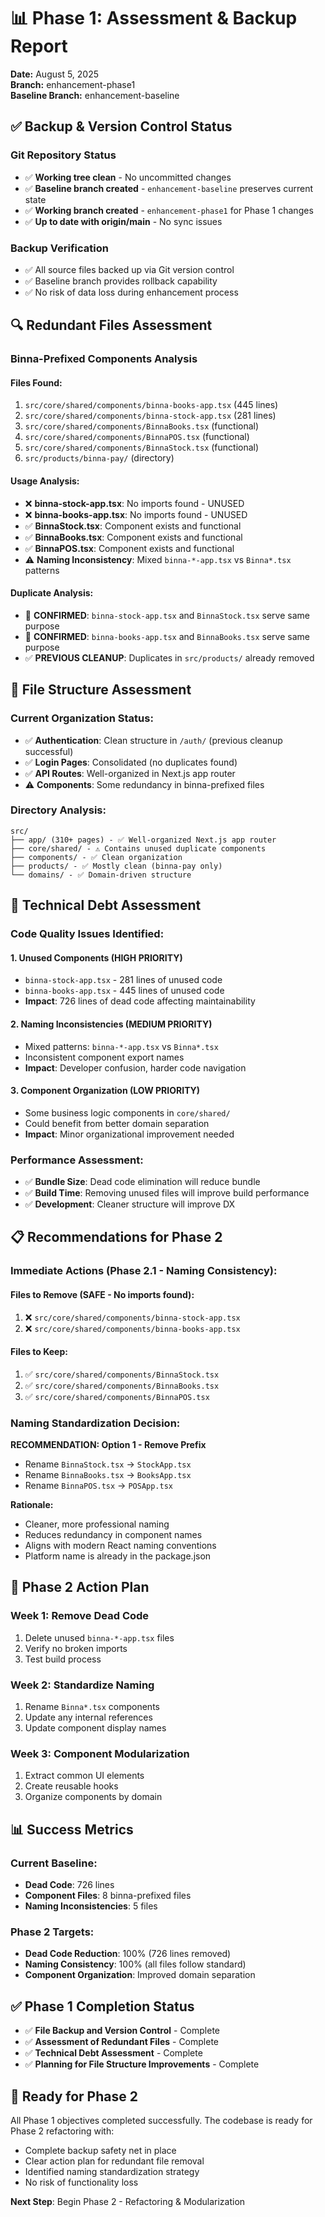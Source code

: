 # 📊 Phase 1: Assessment & Backup Report

**Date:** August 5, 2025  
**Branch:** enhancement-phase1  
**Baseline Branch:** enhancement-baseline  

## ✅ Backup & Version Control Status

### Git Repository Status
- ✅ **Working tree clean** - No uncommitted changes
- ✅ **Baseline branch created** - `enhancement-baseline` preserves current state
- ✅ **Working branch created** - `enhancement-phase1` for Phase 1 changes
- ✅ **Up to date with origin/main** - No sync issues

### Backup Verification
- ✅ All source files backed up via Git version control
- ✅ Baseline branch provides rollback capability
- ✅ No risk of data loss during enhancement process

## 🔍 Redundant Files Assessment

### Binna-Prefixed Components Analysis

#### Files Found:
1. `src/core/shared/components/binna-books-app.tsx` (445 lines)
2. `src/core/shared/components/binna-stock-app.tsx` (281 lines)
3. `src/core/shared/components/BinnaBooks.tsx` (functional)
4. `src/core/shared/components/BinnaPOS.tsx` (functional)
5. `src/core/shared/components/BinnaStock.tsx` (functional)
6. `src/products/binna-pay/` (directory)

#### Usage Analysis:
- ❌ **binna-stock-app.tsx**: No imports found - UNUSED
- ❌ **binna-books-app.tsx**: No imports found - UNUSED
- ✅ **BinnaStock.tsx**: Component exists and functional
- ✅ **BinnaBooks.tsx**: Component exists and functional  
- ✅ **BinnaPOS.tsx**: Component exists and functional
- ⚠️ **Naming Inconsistency**: Mixed `binna-*-app.tsx` vs `Binna*.tsx` patterns

#### Duplicate Analysis:
- 🔴 **CONFIRMED**: `binna-stock-app.tsx` and `BinnaStock.tsx` serve same purpose
- 🔴 **CONFIRMED**: `binna-books-app.tsx` and `BinnaBooks.tsx` serve same purpose
- ✅ **PREVIOUS CLEANUP**: Duplicates in `src/products/` already removed

## 📁 File Structure Assessment

### Current Organization Status:
- ✅ **Authentication**: Clean structure in `/auth/` (previous cleanup successful)
- ✅ **Login Pages**: Consolidated (no duplicates found)
- ✅ **API Routes**: Well-organized in Next.js app router
- ⚠️ **Components**: Some redundancy in binna-prefixed files

### Directory Analysis:
```
src/
├── app/ (310+ pages) - ✅ Well-organized Next.js app router
├── core/shared/ - ⚠️ Contains unused duplicate components
├── components/ - ✅ Clean organization
├── products/ - ✅ Mostly clean (binna-pay only)
└── domains/ - ✅ Domain-driven structure
```

## 🎯 Technical Debt Assessment

### Code Quality Issues Identified:

#### 1. Unused Components (HIGH PRIORITY)
- `binna-stock-app.tsx` - 281 lines of unused code
- `binna-books-app.tsx` - 445 lines of unused code
- **Impact**: 726 lines of dead code affecting maintainability

#### 2. Naming Inconsistencies (MEDIUM PRIORITY)
- Mixed patterns: `binna-*-app.tsx` vs `Binna*.tsx`
- Inconsistent component export names
- **Impact**: Developer confusion, harder code navigation

#### 3. Component Organization (LOW PRIORITY)
- Some business logic components in `core/shared/`
- Could benefit from better domain separation
- **Impact**: Minor organizational improvement needed

### Performance Assessment:
- ✅ **Bundle Size**: Dead code elimination will reduce bundle
- ✅ **Build Time**: Removing unused files will improve build performance
- ✅ **Development**: Cleaner structure will improve DX

## 📋 Recommendations for Phase 2

### Immediate Actions (Phase 2.1 - Naming Consistency):

#### Files to Remove (SAFE - No imports found):
1. ❌ `src/core/shared/components/binna-stock-app.tsx`
2. ❌ `src/core/shared/components/binna-books-app.tsx`

#### Files to Keep:
1. ✅ `src/core/shared/components/BinnaStock.tsx`
2. ✅ `src/core/shared/components/BinnaBooks.tsx`
3. ✅ `src/core/shared/components/BinnaPOS.tsx`

### Naming Standardization Decision:

**RECOMMENDATION: Option 1 - Remove Prefix**
- Rename `BinnaStock.tsx` → `StockApp.tsx`
- Rename `BinnaBooks.tsx` → `BooksApp.tsx`
- Rename `BinnaPOS.tsx` → `POSApp.tsx`

**Rationale:**
- Cleaner, more professional naming
- Reduces redundancy in component names
- Aligns with modern React naming conventions
- Platform name is already in the package.json

## 🎯 Phase 2 Action Plan

### Week 1: Remove Dead Code
1. Delete unused `binna-*-app.tsx` files
2. Verify no broken imports
3. Test build process

### Week 2: Standardize Naming
1. Rename `Binna*.tsx` components
2. Update any internal references
3. Update component display names

### Week 3: Component Modularization
1. Extract common UI elements
2. Create reusable hooks
3. Organize components by domain

## 📊 Success Metrics

### Current Baseline:
- **Dead Code**: 726 lines
- **Component Files**: 8 binna-prefixed files
- **Naming Inconsistencies**: 5 files

### Phase 2 Targets:
- **Dead Code Reduction**: 100% (726 lines removed)
- **Naming Consistency**: 100% (all files follow standard)
- **Component Organization**: Improved domain separation

## ✅ Phase 1 Completion Status

- ✅ **File Backup and Version Control** - Complete
- ✅ **Assessment of Redundant Files** - Complete  
- ✅ **Technical Debt Assessment** - Complete
- ✅ **Planning for File Structure Improvements** - Complete

## 🚀 Ready for Phase 2

All Phase 1 objectives completed successfully. The codebase is ready for Phase 2 refactoring with:
- Complete backup safety net in place
- Clear action plan for redundant file removal
- Identified naming standardization strategy
- No risk of functionality loss

**Next Step**: Begin Phase 2 - Refactoring & Modularization
